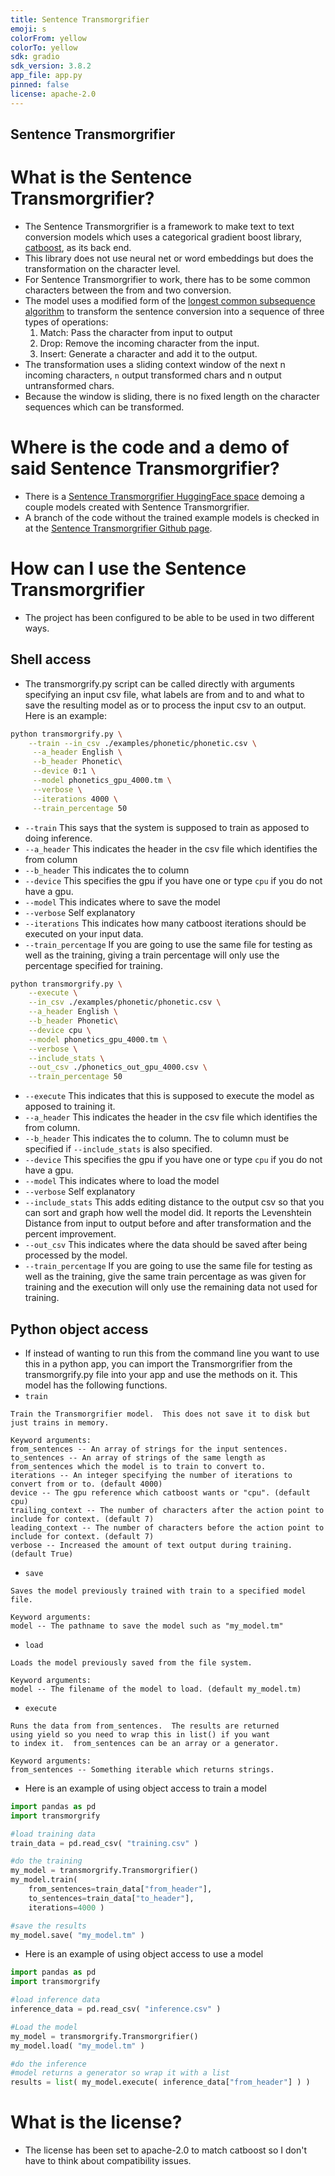```yaml
---
title: Sentence Transmorgrifier
emoji: s
colorFrom: yellow
colorTo: yellow
sdk: gradio
sdk_version: 3.8.2
app_file: app.py
pinned: false
license: apache-2.0
---
```


## Sentence Transmorgrifier

# What is the Sentence Transmorgrifier?
- The Sentence Transmorgrifier is a framework to make text to text conversion models which uses a categorical gradient boost library, [catboost](https://catboost.ai/), as its back end.
- This library does not use neural net or word embeddings but does the transformation on the character level.
- For Sentence Transmorgrifier to work, there has to be some common characters between the from and two conversion.
- The model uses a modified form of the [longest common subsequence algorithm](https://en.wikipedia.org/wiki/Longest_common_subsequence_problem) to transform the sentence conversion into a sequence of three types of operations:
  1. Match: Pass the character from input to output
  2. Drop: Remove the incoming character from the input.
  3. Insert: Generate a character and add it to the output.
- The transformation uses a sliding context window of the next n incoming characters, ``n`` output transformed chars and n output untransformed chars.
- Because the window is sliding, there is no fixed length on the character sequences which can be transformed.

# Where is the code and a demo of said Sentence Transmorgrifier?
- There is a [Sentence Transmorgrifier HuggingFace space](https://huggingface.co/spaces/JEdward7777/SentenceTransmorgrifier) demoing a couple models created with Sentence Transmorgrifier.
- A branch of the code without the trained example models is checked in at the [Sentence Transmorgrifier Github page](https://github.com/JEdward7777/SentenceTransmogrifier).

# How can I use the Sentence Transmorgrifier 
- The project has been configured to be able to be used in two different ways.

## Shell access
- The transmorgrify.py script can be called directly with arguments specifying an input csv file, what labels are from and to and what to save the resulting model as or to process the input csv to an output.  Here is an example:

```sh
python transmorgrify.py \
    --train --in_csv ./examples/phonetic/phonetic.csv \
     --a_header English \
     --b_header Phonetic\
     --device 0:1 \
     --model phonetics_gpu_4000.tm \
     --verbose \
     --iterations 4000 \
     --train_percentage 50
```
 - `--train` This says that the system is supposed to train as apposed to doing inference.
 - `--a_header` This indicates the header in the csv file which identifies the from column
 - `--b_header` This indicates the to column
 - `--device` This specifies the gpu if you have one or type `cpu` if you do not have a gpu.
 - `--model` This indicates where to save the model
 - `--verbose` Self explanatory
 - `--iterations` This indicates how many catboost iterations should be executed on your input data.
 - `--train_percentage` If you are going to use the same file for testing as well as the training, giving a train percentage will only use the percentage specified for training.

```sh
python transmorgrify.py \
    --execute \
    --in_csv ./examples/phonetic/phonetic.csv \
    --a_header English \
    --b_header Phonetic\
    --device cpu \
    --model phonetics_gpu_4000.tm \
    --verbose \
    --include_stats \
    --out_csv ./phonetics_out_gpu_4000.csv \
    --train_percentage 50
```
 - `--execute` This indicates that this is supposed to execute the model as apposed to training it.
 - `--a_header` This indicates the header in the csv file which identifies the from column.
 - `--b_header` This indicates the to column.  The to column must be specified if `--include_stats` is also specified.
 - `--device` This specifies the gpu if you have one or type `cpu` if you do not have a gpu.
 - `--model` This indicates where to load the model
 - `--verbose` Self explanatory
 - `--include_stats` This adds editing distance to the output csv so that you can sort and graph how well the model did.  It reports the Levenshtein Distance from input to output before and after transformation and the percent improvement.
 - `--out_csv` This indicates where the data should be saved after being processed by the model.
 - `--train_percentage` If you are going to use the same file for testing as well as the training, give the same train percentage as was given for training and the execution will only use the remaining data not used for training.

 ## Python object access
 - If instead of wanting to run this from the command line you want to use this in a python app, you can import the Transmorgrifier from the transmorgrify.py file into your app and use the methods on it.  This model has the following functions.
  - `train`
  ```
Train the Transmorgrifier model.  This does not save it to disk but just trains in memory.

Keyword arguments:
from_sentences -- An array of strings for the input sentences.
to_sentences -- An array of strings of the same length as from_sentences which the model is to train to convert to.
iterations -- An integer specifying the number of iterations to convert from or to. (default 4000)
device -- The gpu reference which catboost wants or "cpu". (default cpu)
trailing_context -- The number of characters after the action point to include for context. (default 7)
leading_context -- The number of characters before the action point to include for context. (default 7)
verbose -- Increased the amount of text output during training. (default True)
  ```
  - `save`
```
Saves the model previously trained with train to a specified model file.

Keyword arguments:
model -- The pathname to save the model such as "my_model.tm"
```
  - `load`
```
Loads the model previously saved from the file system.

Keyword arguments:
model -- The filename of the model to load. (default my_model.tm)
```
  - `execute`
```
Runs the data from from_sentences.  The results are returned 
using yield so you need to wrap this in list() if you want 
to index it.  from_sentences can be an array or a generator.

Keyword arguments:
from_sentences -- Something iterable which returns strings.
```
- Here is an example of using object access to train a model
```python
import pandas as pd
import transmorgrify

#load training data
train_data = pd.read_csv( "training.csv" )

#do the training
my_model = transmorgrify.Transmorgrifier()
my_model.train( 
    from_sentences=train_data["from_header"], 
    to_sentences=train_data["to_header"],
    iterations=4000 )

#save the results
my_model.save( "my_model.tm" )
```

- Here is an example of using object access to use a model
```python
import pandas as pd
import transmorgrify

#load inference data
inference_data = pd.read_csv( "inference.csv" )

#Load the model
my_model = transmorgrify.Transmorgrifier()
my_model.load( "my_model.tm" )

#do the inference
#model returns a generator so wrap it with a list
results = list( my_model.execute( inference_data["from_header"] ) )
```
# What is the license?
- The license has been set to apache-2.0 to match catboost so I don't have to think about compatibility issues.